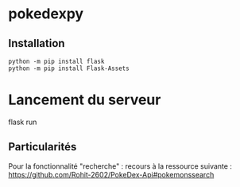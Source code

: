 # pokedexpy

## Installation

```
python -m pip install flask
python -m pip install Flask-Assets
```

# Lancement du serveur 
flask run


## Particularités
Pour la fonctionnalité "recherche" : recours à la ressource suivante : https://github.com/Rohit-2602/PokeDex-Api#pokemonssearch


